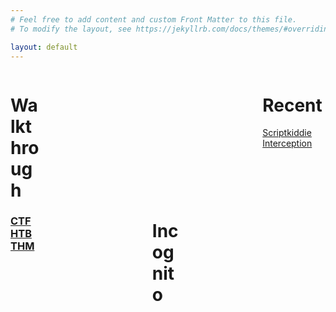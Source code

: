 ```yaml
---
# Feel free to add content and custom Front Matter to this file.
# To modify the layout, see https://jekyllrb.com/docs/themes/#overriding-theme-defaults

layout: default
---
```



<div id="sidenav" style="float:left;width:10%;">
    <h1>Walkthrough</h1>
    <h3>
    <a href="/ctf">CTF</a><br>
    <a href="/htb">HTB</a><br>
    <a href="/thm">THM</a>
    </h3>
</div>
<div style="float:right; width:20%">
    <h1>Recent</h1>
    <a href="/htb/scriptkiddie">Scriptkiddie</a>
    <a href="/ctf/ritsec/interception">Interception</a>
</div>
<div style="float: down; width:10%;padding-top: 40%; padding-left: 45%">
<h1>Incognito</h1>
</div>

